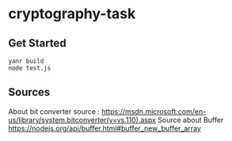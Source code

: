 # cryptography-task

## Get Started

```
yanr build
node test.js
```

## Sources
About bit converter source : https://msdn.microsoft.com/en-us/library/system.bitconverter(v=vs.110).aspx
Source about Buffer https://nodejs.org/api/buffer.html#buffer_new_buffer_array
